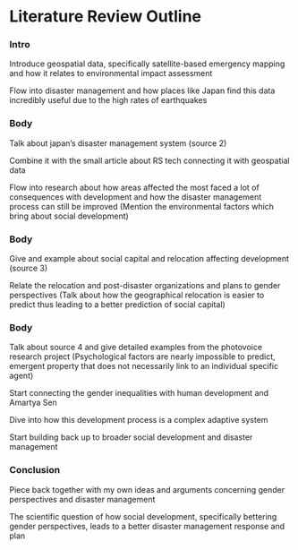  # Literature Review Outline
 
 
 ### Intro
Introduce geospatial data, specifically satellite-based emergency mapping and how it relates to environmental impact assessment

Flow into disaster management and how places like Japan find this data incredibly useful due to the high rates of earthquakes


### Body
Talk about japan’s disaster management system (source 2)

Combine it with the small article about RS tech connecting it with geospatial data

Flow into research about how areas affected the most faced a lot of consequences with development and how the disaster management process can still be improved (Mention the environmental factors which bring about social development)


### Body
Give and example about social capital and relocation affecting development (source 3)

Relate the relocation and post-disaster organizations and plans to gender perspectives (Talk about how the geographical relocation is easier to predict thus leading to a better prediction of social capital)


### Body
Talk about source 4 and give detailed examples from the photovoice research project (Psychological factors are nearly impossible to predict, emergent property that does not necessarily link to an individual specific agent)

Start connecting the gender inequalities with human development and Amartya Sen

Dive into how this development process is a complex adaptive system

Start building back up to broader social development and disaster management


### Conclusion
Piece back together with my own ideas and arguments concerning gender perspectives and disaster management

The scientific question of how social development, specifically bettering gender perspectives, leads to a better disaster management response and plan
